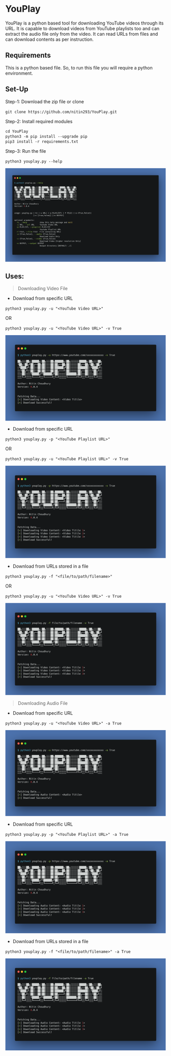 # YouPlay
YouPlay is a python based tool for downloading YouTube videos through its URL. It is capable to download videos from YouTube playlists too and can extract the audio file only from the video. It can read URLs from files and can download contents as per instruction.

## Requirements
This is a python based file. So, to run this file you will require a python environment.

## Set-Up
Step-1: Download the zip file or clone

`git clone https://github.com/nitin293/YouPlay.git`

Step-2: Install required modules

```
cd YouPlay
python3 -m pip install --upgrade pip
pip3 install -r requirements.txt
```


Step-3: Run the file

`python3 youplay.py --help`

![img](./assets/0.png)

## Uses:

> Downloading Video File

* Download from specific URL

`python3 youplay.py -u "<YouTube Video URL>"`

OR

`python3 youplay.py -u "<YouTube Video URL>" -v True`

![img](./assets/1.png)

* Download from specific URL

`python3 youplay.py -p "<YouTube Playlist URL>"`

OR

`python3 youplay.py -u "<YouTube Playlist URL>" -v True`

![img](./assets/2.png)

* Download from URLs stored in a file

`python3 youplay.py -f "<file/to/path/filename>"`

OR

`python3 youplay.py -u "<YouTube Video URL>" -v True`

![img](./assets/3.png)

> Downloading Audio File

* Download from specific URL

`python3 youplay.py -u "<YouTube Video URL>" -a True`

![img](./assets/4.png)

* Download from specific URL

`python3 youplay.py -p "<YouTube Playlist URL>" -a True`

![img](./assets/5.png)

* Download from URLs stored in a file

`python3 youplay.py -f "<file/to/path/filename>" -a True`

![img](./assets/6.png)
